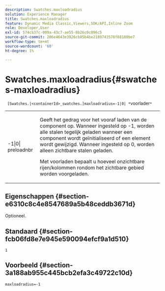 ```yaml
---
description: Swatches.maxloadradius
solution: Experience Manager
title: Swatches.maxloadradius
feature: Dynamic Media Classic,Viewers,SDK/API,Inline Zoom
role: Developer,User
exl-id: 574cb37c-009a-43c7-ae55-8b26c0c096c5
source-git-commit: 206e4643e3926cb85b4be2189743578f88180be7
workflow-type: tm+mt
source-wordcount: '60'
ht-degree: 1%

---
```


# Swatches.maxloadradius{#swatches-maxloadradius}

` [Swatches.|<containerId>_swatches.]maxloadradius=-1|0| *`voorlader`*`

<table id="table_4A27394B6B4347D69CAC5A59EE0FBC6F"> 
 <tbody> 
  <tr> 
   <td colname="col1"> <p><span class="codeph"> -1|0|<span class="varname"> preloadnbr</span></span> </p> </td> 
   <td colname="col2"> <p> Geeft het gedrag voor het vooraf laden van de component op. Wanneer ingesteld op <span class="codeph"> -1</span>, worden alle stalen tegelijk geladen wanneer een component wordt geïnitialiseerd of een element wordt gewijzigd. Wanneer ingesteld op <span class="codeph"> 0</span>, worden alleen zichtbare stalen geladen. </p> <p><span class="codeph"> <span class="varname"> Met </span></span> voorladen bepaalt u hoeveel onzichtbare rijen/kolommen rondom het zichtbare gebied worden voorgeladen. </p> </td> 
  </tr> 
 </tbody> 
</table>

## Eigenschappen {#section-e6310c8c4e8547689a5b48ceddb3671d}

Optioneel.

## Standaard {#section-fcb06fd8e7e945e590094efcf9a1d510}

`1`

## Voorbeeld {#section-3a188ab955c445bcb2efa3c49722c10d}

`maxloadradius=-1`
